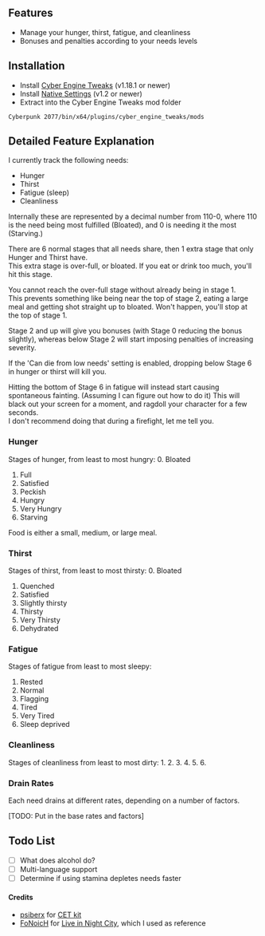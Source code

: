 


## Features
- Manage your hunger, thirst, fatigue, and cleanliness
- Bonuses and penalties according to your needs levels


## Installation
- Install [Cyber Engine Tweaks](https://github.com/yamashi/CyberEngineTweaks) (v1.18.1 or newer)
- Install [Native Settings](https://github.com/justarandomguyintheinternet/CP77_nativeSettings) (v1.2 or newer)
- Extract into the Cyber Engine Tweaks mod folder
```
Cyberpunk 2077/bin/x64/plugins/cyber_engine_tweaks/mods
``` 

## Detailed Feature Explanation
I currently track the following needs:
* Hunger
* Thirst
* Fatigue (sleep)
* Cleanliness

Internally these are represented by a decimal number from 110-0, where 110 is the need being most fulfilled (Bloated), 
and 0 is needing it the most (Starving.)

There are 6 normal stages that all needs share, then 1 extra stage that only Hunger and Thirst have.  
This extra stage is over-full, or bloated. If you eat or drink too much, you'll hit this stage.

You cannot reach the over-full stage without already being in stage 1.   
This prevents something like being near the top
of stage 2, eating a large meal and getting shot straight up to bloated. Won't happen, you'll stop at the top of
stage 1.

Stage 2 and up will give you bonuses (with Stage 0 reducing the bonus slightly), whereas below Stage 2 will start imposing penalties of increasing severity.

If the 'Can die from low needs' setting is enabled, dropping below Stage 6 in hunger or thirst will kill you.

Hitting the bottom of Stage 6 in fatigue will instead start causing spontaneous fainting. (Assuming I can figure out how to do it) This will black out your screen for a moment, and ragdoll your character for a few seconds.  
I don't recommend doing that during a firefight, let me tell you.

### Hunger
Stages of hunger, from least to most hungry:
0. Bloated
1. Full
2. Satisfied
3. Peckish
4. Hungry
5. Very Hungry
6. Starving

Food is either a small, medium, or large meal.

### Thirst
Stages of thirst, from least to most thirsty:
0. Bloated
1. Quenched
2. Satisfied
3. Slightly thirsty
4. Thirsty
5. Very Thirsty
6. Dehydrated


### Fatigue

Stages of fatigue from least to most sleepy:
1. Rested
2. Normal
3. Flagging
4. Tired
5. Very Tired
6. Sleep deprived

### Cleanliness
Stages of cleanliness from least to most dirty:
1. 
2. 
3. 
4. 
5. 
6. 


### Drain Rates
Each need drains at different rates, depending on a number of factors.

[TODO: Put in the base rates and factors]  

## Todo List
- [ ] What does alcohol do?
- [ ] Multi-language support
- [ ] Determine if using stamina depletes needs faster

#### Credits
* [psiberx](https://github.com/psiberx) for [CET kit](https://github.com/psiberx/cp2077-cet-kit)
* [FoNoicH](https://www.nexusmods.com/cyberpunk2077/users/1360640) for [Live in Night City](https://www.nexusmods.com/cyberpunk2077/mods/3729), which I used as reference